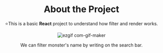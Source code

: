 <div align="center">
  <h1> About the Project </h1>
  <p> ⭐This is a basic <strong>React</strong> project to understand how filter and render works.</p>
  
  ![ezgif com-gif-maker](https://user-images.githubusercontent.com/81809211/171519374-0645aac8-4497-430c-a4e0-6c2f85865933.gif)
  
  <p>We can filter monster's name by writing on the search bar. 

</div> 




